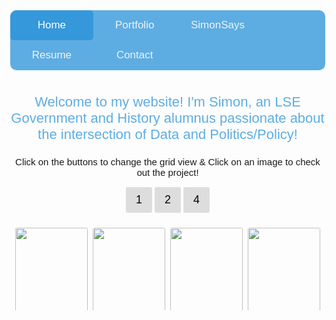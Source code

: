 <head>

  <meta name="title" property="og:title" content="Simon Pastor">
  <meta name="description" property="og:description" content="Welcome to my website! I'm Simon, an LSE Government and History alumnus passionate about the intersection of Data and Politics/Policy!">
  <meta name="image" property="og:image" content="https://ibb.co/ZcV58rZ">
  <meta name="url" property="og:url" content="https://simonpastor.com">
  <meta name="twitter:card" content="summary">
  <meta name="twitter:title" content="Simon Pastor">
  <meta name="twitter:description" content="Welcome to my website! I'm Simon, an LSE Government and History alumnus passionate about the intersection of Data and Politics/Policy!">
  <meta name="twitter:image" content="https://github.com/simonjpastor/simonjpastor.github.io/blob/master/images/summary.png">
  <meta name="twitter:site" content="https://ibb.co/ZcV58rZ">
  <meta name="twitter:creator" content="@the_simonpastor">
  <link rel="apple-touch-icon" sizes="180x180" href="/apple-touch-icon.png">
  <link rel="icon" type="image/png" sizes="32x32" href="/favicon-32x32.png">
  <link rel="icon" type="image/png" sizes="16x16" href="/favicon-16x16.png">
  <link rel="manifest" href="/site.webmanifest">
  <link rel="mask-icon" href="/safari-pinned-tab.svg" color="#5bbad5">
  <meta name="msapplication-TileColor" content="#da532c">
  <meta name="theme-color" content="#ffffff">
  <!-- <meta name="twitter:card" content="summary_large_image"> -->

<style>
body {
  margin: 0;
  font-family: Arial, Helvetica, sans-serif;
}

.topnav {
  overflow: hidden;
  top: 50%;
  background-color: #5DADE2;
  border-top-left-radius: 10px;
  border-bottom-left-radius: 10px;
  border-top-right-radius: 10px;
  border-bottom-right-radius: 10px;

}

.topnav a {
  float: left;
  color: #f2f2f2;
  text-align: center;
  padding: 14px 16px;
  text-decoration: none;
  font-size: 17px;
  width: 20%;
  margin:0;
  border-top-left-radius: 6px;
  border-bottom-left-radius: 6px;
  border-top-right-radius: 6px;
  border-bottom-right-radius: 6px;
}


.topnav a:hover {
  background-color: #ddd;
  color: black;
}

.topnav a.active {
  background-color: #3498DB;
  color: white;
}
      /* The dropdown container */
      .dropdown {
      float: left;
      overflow: hidden;
      color: #3498DB;
      }
      /* Dropdown button */
      .dropdown .dropbtn {
      float: center;
      color: #3498DB;
      text-align: center;
      padding: 14px 16px;
      text-decoration: none;
      font-size: 17px;
      min-width:18.5%;
      margin:0;
      }
      /* Dropdown content (hidden by default) */
      .dropdown-content {
      display: none;
      position: absolute;
      background-color: #f9f9f9;
      min-width: 18.5%;
      box-shadow: 0px 8px 16px 0px rgba(0,0,0,0.2);
      z-index: 1;
      }
      /* Links inside the dropdown */
      .dropdown-content a {
      float: none;
      color: black;
      padding: 12px 16px;
      text-decoration: none;
      display: block;
      text-align: center;
      min-width:100%;
      }
      /* Add a grey background color to dropdown links on hover */
      .dropdown-content a:hover {
      min-width:100%;
      background-color: #cc2;
      }
      /* Show the dropdown menu on hover */
      .dropdown:hover .dropdown-content {
      display: block;
      }
.row {
  display: flex;
  flex-wrap: wrap;
  padding: 0 4px;
}

/* Create two equal columns that sits next to each other */
.column {
  flex: 50%;
  padding: 0 4px;
}

.column img {
  margin-top: 8px;
  vertical-align: middle;
}

.container {
  position: relative;
  width: 100%;
}

.image {
  display: block;
  width: 100%;
  height: auto;
  border-top-left-radius: 3px;
  border-bottom-left-radius: 3px;
  border-top-right-radius: 3px;
  border-bottom-right-radius: 3px;
}

.overlay {
  position: absolute;
  top: 0;
  bottom: 0;
  left: 0;
  right: 0;
  height: 100%;
  width: 100%;
  padding: 0 4px;
  opacity: 0;
  transition: .5s ease;
  background-color: #008CBA;
}

.container:hover .overlay, .container:focus .overlay {
  opacity: 0.7;
}

.text {
  color: white;
  font-size: 20px;
  position: absolute;
  top: 50%;
  left: 50%;
  -webkit-transform: translate(-50%, -50%);
  -ms-transform: translate(-50%, -50%);
  transform: translate(-50%, -50%);
  text-align: center;
}


@media screen and (max-width: 600px) {
  .topnav {position: relative;}
  .topnav a {
    float: left;
    display: block;
    text-align: center;
    width:100%;
  }
  .topnav a.icon {
    float: right;
    display: block;
  }

}

.btn {
  border: none;
  outline: none;
  padding: 10px 16px;
  background-color: #ddd;
  cursor: pointer;
  font-size: 18px;
  border-top-left-radius: 3px;
  border-bottom-left-radius: 3px;
  border-top-right-radius: 3px;
  border-bottom-right-radius: 3px;
}

.btn:hover {
  background-color: #666;
}

.btn a.active{
  background-color: #666;
}

.btn.focus{
    background-color:#666;
}
</style>
</head>
<body>


  <div class="topnav">
    <a class="active" href="https://simonpastor.com">Home</a>
    <a href="https://simonpastor.com/portfolio">Portfolio</a>
    <!-- <div class="dropdown"> */
      <button class="dropbtn">
        <a href="#contact">SimonSays</a>
      <i class="fa fa-caret-down"></i>
      </button>
      <div class="dropdown-content">
         <a href="#">Emperor Gaius Trump</a>
         <a href="#">Harmless Tradition or (Khat)astrophe?</a>
         <a href="#">Post-Covid Social Status:Unclear</a>
      </div>
    </div> -->
    <a href="https://simonpastor.substack.com">SimonSays</a>
    <a href="https://simonpastor.com/resume">Resume</a>
    <a href="https://simonpastor.com/contact">Contact</a>
  </div>

<br>
  <!-- Header -->
<div class="header" id="myHeader">
  <center><p style="font-size:22px"><font color='#5DADE2'>Welcome to my website! I'm Simon, an LSE Government and History alumnus passionate about the intersection of Data and Politics/Policy!</font></p>
  <p style="font-size:15px">Click on the buttons to change the grid view & Click on an image to check out the project!</p></center>
  <center>
    <button class="btn" onclick="one()">1</button>
    <button class="btn active" onclick="two()">2</button>
    <button class="btn" onclick="four()">4</button>
  </center>
</div>

<br>

<!-- <div class="container">
  <img src="images/memorable_people.png" class="image" onclick="URL_sports()">
  <div class="overlay" onclick="URL_sports()">
    <div class="text">Click to check out!!</div>
  </div>
</div> -->

<div class="row">
  <div class="column">
    <div class="container"><img src="images/memorable_3.png" class="image"><div class="overlay" onclick="URL_sports()"><div class="text">Memorable Sportspeople</div></div></div>
    <div class="container"><img src="images/memorable_8.png" class="image"><div class="overlay" onclick="URL_sports()"><div class="text">Memorable Sportspeople</div></div></div>
    <div class="container"><img src="images/revisions.gif" class="image"><div class="overlay" onclick="ppt_bls()"><div class="text">U.S. Bureau of Labor Statistics</div></div></div>
    <div class="container"><img src="images/outliers.gif" class="image"><div class="overlay" onclick="ppt_bls()"><div class="text">U.S. Bureau of Labor Statistics</div></div></div>
  </div>
  <div class="column">
    <div class="container"><img src="images/elections_general.png" class="image"><div class="overlay" onclick="URL_elections()"><div class="text">French Presidential Elections</div></div></div>
    <div class="container"><img src="images/elections_general3.png" class="image"><div class="overlay" onclick="URL_elections()"><div class="text">French Presidential Elections</div></div></div>
    <div class="container"><img src="images/elections_fillon.png" class="image"><div class="overlay" onclick="URL_elections()"><div class="text">French Presidential Elections</div></div></div>
    <div class="container"><img src="images/elections_lepen.png" class="image"><div class="overlay" onclick="URL_elections()"><div class="text">French Presidential Elections</div></div></div>
  </div>
  <div class="column">
    <div class="container"><img src="images/spider.jpg" class="image"><div class="overlay" onclick="goodreads()"><div class="text">Goodreads Project 📚</div></div></div>
    <div class="container"><img src="images/twittlists1.png" class="image"><div class="overlay" onclick="URL_twittlists()"><div class="text">Twittlists</div></div></div>
    <div class="container"><img src="images/twittlists2.png" class="image"><div class="overlay" onclick="URL_twittlists()"><div class="text">Twittlists</div></div></div>
    <div class="container"><img src="images/twittlists3.png" class="image"><div class="overlay" onclick="URL_twittlists()"><div class="text">Twittlists</div></div></div>
  </div>
  <div class="column">
    <div class="container"><img src="images/delphes_1.png" class="image"><div class="overlay" onclick="URL_delphes()"><div class="text">Delphes</div></div></div>
    <div class="container"><img src="images/delphes3.png" class="image"><div class="overlay" onclick="URL_delphes_pres()"><div class="text">Delphes</div></div></div>
    <div class="container"><img src="images/pb-0.png" class="image"><div class="overlay" onclick="URL_citizenlab()"><div class="text">Citizenlab</div></div></div>
    <div class="container"><img src="images/pb-1.png" class="image"><div class="overlay" onclick="URL_citizenlab()"><div class="text">Citizenlab</div></div></div>
    <div class="container"><img src="images/simonsays3.png" class="image"><div class="overlay" onclick="URL_simonsays()"><div class="text">Simonsays</div></div></div>
  </div>
</div>

<script>
// Get the elements with class="column"
var elements = document.getElementsByClassName("column");

// Declare a loop variable
var i;

// Full-width images
function one() {
    for (i = 0; i < elements.length; i++) {
    elements[i].style.msFlex = "100%";  // IE10
    elements[i].style.flex = "100%";
  }
}

// Two images side by side
function two() {
  for (i = 0; i < elements.length; i++) {
    elements[i].style.msFlex = "50%";  // IE10
    elements[i].style.flex = "50%";
  }
}

// Four images side by side
function four() {
  for (i = 0; i < elements.length; i++) {
    elements[i].style.msFlex = "25%";  // IE10
    elements[i].style.flex = "25%";
  }
}

function ppt_bls() {
    window.open('https://drive.google.com/file/d/1ggI-OoR4LgruJIjXQFwq-QUqdd_jdcfg/view', '_blank').focus();
    }

function goodreads() {
    window.open('https://simonpastor.substack.com/p/predicting-my-next-favorite-book', '_blank').focus();
    }

function URL_sports() {
    window.open('https://simonpastor.com/memorable-sportspeople-map', '_blank').focus();
    }

function URL_delphes() {
    window.open('https://politicalpred.herokuapp.com', '_blank').focus();
}

function URL_delphes_pres() {
    window.open('https://slides.com/simonpastor/delphes/fullscreen?', '_blank').focus();
}

function URL_elections() {
    window.open('https://simonpastor.com/2017-French-Presidential-Elections', '_blank').focus();
}

function URL_twittlists() {
    window.open('https://twitter.com/Twitt_Lists', '_blank').focus();
}

function URL_citizenlab() {
    window.open('https://simonpastor.com/citizenlab-participatory-budgets', '_blank').focus();
}

function URL_simonsays() {
    window.open('https://simonpastor.substack.com', '_blank').focus();
}
// Add active class to the current button (highlight it)
var header = document.getElementById("myHeader");
var btns = header.getElementsByClassName("btn");
for (var i = 0; i < btns.length; i++) {
  btns[i].addEventListener("click", function() {
    var current = document.getElementsByClassName("active");
    current[0].className = current[0].className.replace(" active", "");
    this.className += " active";
  });
}
</script>

<!-- Global site tag (gtag.js) - Google Analytics -->
<script async src="https://www.googletagmanager.com/gtag/js?id=UA-192273691-1"></script>
<script>
  window.dataLayer = window.dataLayer || [];
  function gtag(){dataLayer.push(arguments);}
  gtag('js', new Date());

  gtag('config', 'UA-192273691-1');
</script>

<!-- Simon Pastor © 2021 -->

</body>
